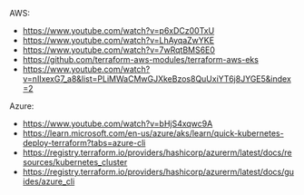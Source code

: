 AWS:
- https://www.youtube.com/watch?v=p6xDCz00TxU
- https://www.youtube.com/watch?v=LhAyqaZwYKE
- https://www.youtube.com/watch?v=7wRqtBMS6E0
- https://github.com/terraform-aws-modules/terraform-aws-eks
- https://www.youtube.com/watch?v=nIIxexG7_a8&list=PLiMWaCMwGJXkeBzos8QuUxiYT6j8JYGE5&index=2

Azure:
- https://www.youtube.com/watch?v=bHjS4xqwc9A
- https://learn.microsoft.com/en-us/azure/aks/learn/quick-kubernetes-deploy-terraform?tabs=azure-cli
- https://registry.terraform.io/providers/hashicorp/azurerm/latest/docs/resources/kubernetes_cluster
- https://registry.terraform.io/providers/hashicorp/azurerm/latest/docs/guides/azure_cli